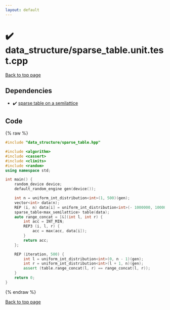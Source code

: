 ```yaml
---
layout: default
---
```


<!-- mathjax config similar to math.stackexchange -->
<script type="text/javascript" async
  src="https://cdnjs.cloudflare.com/ajax/libs/mathjax/2.7.5/MathJax.js?config=TeX-MML-AM_CHTML">
</script>
<script type="text/x-mathjax-config">
  MathJax.Hub.Config({
    TeX: { equationNumbers: { autoNumber: "AMS" }},
    tex2jax: {
      inlineMath: [ ['$','$'] ],
      processEscapes: true
    },
    "HTML-CSS": { matchFontHeight: false },
    displayAlign: "left",
    displayIndent: "2em"
  });
</script>

<script type="text/javascript" src="https://cdnjs.cloudflare.com/ajax/libs/jquery/3.4.1/jquery.min.js"></script>
<script src="https://cdn.jsdelivr.net/npm/jquery-balloon-js@1.1.2/jquery.balloon.min.js" integrity="sha256-ZEYs9VrgAeNuPvs15E39OsyOJaIkXEEt10fzxJ20+2I=" crossorigin="anonymous"></script>
<script type="text/javascript" src="../../assets/js/copy-button.js"></script>
<link rel="stylesheet" href="../../assets/css/copy-button.css" />


# :heavy_check_mark: data_structure/sparse_table.unit.test.cpp


[Back to top page](../../index.html)



## Dependencies
* :heavy_check_mark: [sparse table on a semilattice](../../library/data_structure/sparse_table.hpp.html)


## Code
{% raw %}
```cpp
#include "data_structure/sparse_table.hpp"

#include <algorithm>
#include <cassert>
#include <climits>
#include <random>
using namespace std;

int main() {
    random_device device;
    default_random_engine gen(device());

    int n = uniform_int_distribution<int>(1, 500)(gen);
    vector<int> data(n);
    REP (i, n) data[i] = uniform_int_distribution<int>(- 1000000, 1000000)(gen);
    sparse_table<max_semilattice> table(data);
    auto range_concat = [&](int l, int r) {
        int acc = INT_MIN;
        REP3 (i, l, r) {
            acc = max(acc, data[i]);
        }
        return acc;
    };

    REP (iteration, 500) {
        int l = uniform_int_distribution<int>(0, n - 1)(gen);
        int r = uniform_int_distribution<int>(l + 1, n)(gen);
        assert (table.range_concat(l, r) == range_concat(l, r));
    }
    return 0;
}

```
{% endraw %}

[Back to top page](../../index.html)

